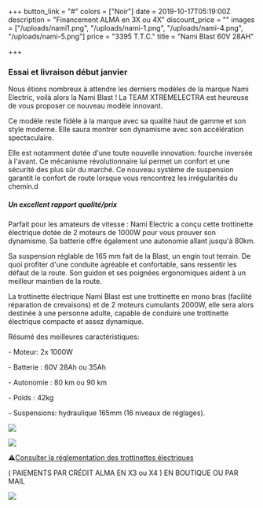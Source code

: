 +++
button_link = "#"
colors = ["Noir"]
date = 2019-10-17T05:19:00Z
description = "Financement ALMA en 3X ou 4X"
discount_price = ""
images = ["/uploads/nami1.png", "/uploads/nami-1.png", "/uploads/nami-4.png", "/uploads/nami-5.png"]
price = "3395 T.T.C."
title = "Nami Blast 60V 28AH"

+++
### Essai et livraison début janvier

Nous étions nombreux à attendre les derniers modèles de la marque Nami Electric, voilà alors la Nami Blast ! La TEAM XTREMELECTRA est heureuse de vous proposer ce nouveau modèle innovant.

Ce modèle reste fidèle à la marque avec sa qualité haut de gamme et son style moderne. Elle saura montrer son dynamisme avec son accélération spectaculaire.

Elle est notamment dotée d'une toute nouvelle innovation: fourche inversée à l'avant. Ce mécanisme révolutionnaire lui permet un confort et une sécurité des plus sûr du marché. Ce nouveau système de suspension garantit le confort de route lorsque vous rencontrez les irrégularités du chemin.d

##### Un excellent rapport qualité/prix

Parfait pour les amateurs de vitesse : Nami Electric a conçu cette trottinette électrique dotée de 2 moteurs de 1000W pour vous prouver son dynamisme. Sa batterie offre également une autonomie allant jusqu'à 80km.

Sa suspension réglable de 165 mm fait de la Blast, un engin tout terrain. De quoi profiter d'une conduite agréable et confortable, sans ressentir les défaut de la route. Son guidon et ses poignées ergonomiques aident à un meilleur maintien de la route.

La trottinette électrique Nami Blast est une trottinette en mono bras (facilité réparation de crevaisons) et de 2 moteurs cumulants 2000W, elle sera alors destinée à une personne adulte, capable de conduire une trottinette électrique compacte et assez dynamique.

Résumé des meilleures caractéristiques:

\- Moteur: 2x 1000W

\- Batterie : 60V 28Ah ou 35Ah

\- Autonomie : 80 km ou 90 km

\- Poids : 42kg

\- Suspensions: hydraulique 165mm (16 niveaux de réglages).

![](/uploads/blast-1.jpg)

![](/uploads/blast-2.jpg)

⚠️[Consulter la réglementation des trottinettes électriques](/uploads/reglementation.pdf)

( PAIEMENTS PAR CRÉDIT ALMA EN X3 ou X4 ) EN BOUTIQUE OU PAR MAIL

![](/uploads/sans-titre-6.png)